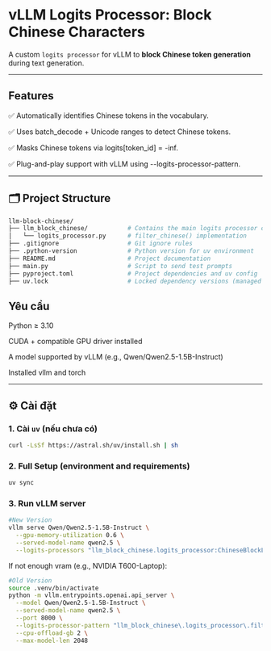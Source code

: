 #  vLLM Logits Processor: Block Chinese Characters

A custom `logits processor` for vLLM to **block Chinese token generation** during text generation.

---

##  Features

✅ Automatically identifies Chinese tokens in the vocabulary.

✅ Uses batch_decode + Unicode ranges to detect Chinese tokens.

✅ Masks Chinese tokens via logits[token_id] = -inf.

✅ Plug-and-play support with vLLM using --logits-processor-pattern.

---

## 🗂️ Project Structure
```bash
llm-block-chinese/
├── llm_block_chinese/           # Contains the main logits processor code
│   └── logits_processor.py      # filter_chinese() implementation
├── .gitignore                   # Git ignore rules
├── .python-version              # Python version for uv environment
├── README.md                    # Project documentation
├── main.py                      # Script to send test prompts
├── pyproject.toml               # Project dependencies and uv config
├── uv.lock                      # Locked dependency versions (managed by uv)

```

##  Yêu cầu

Python ≥ 3.10

CUDA + compatible GPU driver installed

A model supported by vLLM (e.g., Qwen/Qwen2.5-1.5B-Instruct)

Installed vllm and torch

---

## ⚙️ Cài đặt

### 1. Cài `uv` (nếu chưa có)

```bash
curl -LsSf https://astral.sh/uv/install.sh | sh
```

### 2. Full Setup (environment and requirements)

```bash
uv sync
```

### 3. Run vLLM server

```bash
#New Version
vllm serve Qwen/Qwen2.5-1.5B-Instruct \
  --gpu-memory-utilization 0.6 \
  --served-model-name qwen2.5 \
  --logits-processors "llm_block_chinese.logits_processor:ChineseBlockLogitsProcessor"
```
If not enough vram (e.g., NVIDIA T600-Laptop):
```bash
#Old Version
source .venv/bin/activate
python -m vllm.entrypoints.openai.api_server \
  --model Qwen/Qwen2.5-1.5B-Instruct \
  --served-model-name qwen2.5 \
  --port 8000 \
  --logits-processor-pattern "llm_block_chinese\.logits_processor\.filter_chinese" \
  --cpu-offload-gb 2 \
  --max-model-len 2048